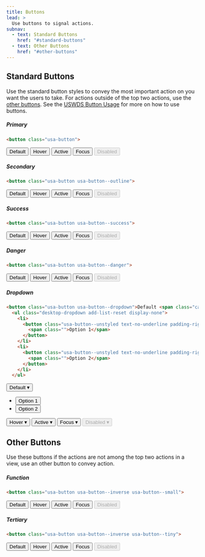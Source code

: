 ```yaml
---
title: Buttons
lead: >
  Use buttons to signal actions.
subnav:
  - text: Standard Buttons
    href: "#standard-buttons"
  - text: Other Buttons
    href: "#other-buttons"
---
```


## Standard Buttons

Use the standard button styles to convey the most important action on you want the users to take. For actions outside of the top two actions, use the [other buttons](#other-buttons). See the [USWDS Button Usage](https://v2.designsystem.digital.gov/components/button/) for more on how to use buttons.

##### Primary

```html
<button class="usa-button">
```

<button class="usa-button">Default</button>
<button class="usa-button usa-button--hover">Hover</button>
<button class="usa-button usa-button--active">Active</button>
<button class="usa-button usa-focus">Focus</button>
<button class="usa-button" disabled>Disabled</button>

##### Secondary

```html
<button class="usa-button usa-button--outline">
```

<button class="usa-button usa-button--outline">Default</button>
<button class="usa-button usa-button--outline usa-button--hover">Hover</button>
<button class="usa-button usa-button--outline usa-button--active">Active</button>
<button class="usa-button usa-button--outline usa-focus">Focus</button>
<button class="usa-button usa-button--outline" disabled>Disabled</button>

##### Success

```html
<button class="usa-button usa-button--success">
```

<button class="usa-button usa-button--success">Default</button>
<button class="usa-button usa-button--success usa-button--hover">Hover</button>
<button class="usa-button usa-button--success usa-button--active">Active</button>
<button class="usa-button usa-button--success usa-focus">Focus</button>
<button class="usa-button usa-button--success" disabled>Disabled</button>

##### Danger

```html
<button class="usa-button usa-button--danger">
```

<button class="usa-button usa-button--danger">Default</button>
<button class="usa-button usa-button--danger usa-button--hover">Hover</button>
<button class="usa-button usa-button--danger usa-button--active">Active</button>
<button class="usa-button usa-button--danger usa-focus">Focus</button>
<button class="usa-button usa-button--danger" disabled>Disabled</button>


##### Dropdown

```html
<button class="usa-button usa-button--dropdown">Default <span class="caret inline-block ml-tiny" aria-hidden="true">&#9662;</span></button><br>
  <ul class="desktop-dropdown add-list-reset display-none">
    <li>
      <button class="usa-button--unstyled text-no-underline padding-right-1 padding-left-1 padding-bottom-1 padding-top-1 desktop-menu text-bold width-full">
        <span class="">Option 1</span>
      </button>
    </li>
    <li>
      <button class="usa-button--unstyled text-no-underline padding-right-1 padding-left-1 padding-bottom-1 padding-top-1 desktop-menu text-bold width-full">
        <span class="">Option 2</span>
      </button>
    </li>
  </ul>
```
<div class="dropdown-desktop-toggle flex my1 mx3 relative">
<button class="usa-button usa-button--dropdown">Default <span class="caret inline-block ml-tiny" aria-hidden="true">&#9662;</span></button><br>
  <ul class="desktop-dropdown add-list-reset display-none">
    <li>
      <button class="usa-button--unstyled text-no-underline padding-right-1 padding-left-1 padding-bottom-1 padding-top-1 desktop-menu text-bold width-full">
        <span class="">Option 1</span>
      </button>
    </li>
    <li>
      <button class="usa-button--unstyled text-no-underline padding-right-1 padding-left-1 padding-bottom-1 padding-top-1 desktop-menu text-bold width-full">
        <span class="">Option 2</span>
      </button>
    </li>
  </ul>
</div>
<button class="usa-button usa-button--dropdown usa-button--hover">Hover ▾</button>
<button class="usa-button usa-button--dropdown usa-button--active">Active ▾</button>
<button class="usa-button usa-button--dropdown usa-focus">Focus ▾</button>
<button class="usa-button usa-button--dropdown" disabled="">Disabled ▾</button>

## Other Buttons

Use these buttons if the actions are not among the top two actions in a view, use an other button to convey action.

##### Function

```html
<button class="usa-button usa-button--inverse usa-button--small">
```

<button class="usa-button usa-button--inverse usa-button--small">Default</button>
<button class="usa-button usa-button--inverse usa-button--small usa-button--hover">Hover</button>
<button class="usa-button usa-button--inverse usa-button--small usa-button--active">Active</button>
<button class="usa-button usa-button--inverse usa-button--small usa-focus">Focus</button>
<button class="usa-button usa-button--inverse usa-button--small" disabled>Disabled</button>

##### Tertiary

```html
<button class="usa-button usa-button--inverse usa-button--tiny">
```

<button class="usa-button usa-button--inverse usa-button--tiny">Default</button>
<button class="usa-button usa-button--inverse usa-button--tiny usa-button--hover">Hover</button>
<button class="usa-button usa-button--inverse usa-button--tiny usa-button--active">Active</button>
<button class="usa-button usa-button--inverse usa-button--tiny usa-focus">Focus</button>
<button class="usa-button usa-button--inverse usa-button--tiny" disabled>Disabled</button>
